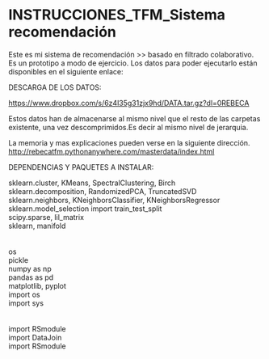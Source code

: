 # INSTRUCCIONES_TFM_Sistema recomendación

Este es mi sistema de recomendación >> basado en filtrado colaborativo. Es un prototipo a modo de ejercicio.
Los datos para poder ejecutarlo están disponibles en el siguiente enlace:

DESCARGA DE LOS DATOS:

https://www.dropbox.com/s/6z4l35g31zjx9hd/DATA.tar.gz?dl=0REBECA

Estos datos han de almacenarse al mismo nivel que el resto de las carpetas existente, una vez descomprimidos.Es decir al mismo nivel de jerarquia.


La memoria y mas explicaciones pueden verse en la siguiente dirección.
http://rebecatfm.pythonanywhere.com/masterdata/index.html


DEPENDENCIAS Y PAQUETES A INSTALAR:

sklearn.cluster, KMeans, SpectralClustering, Birch <br>
sklearn.decomposition, RandomizedPCA, TruncatedSVD<br>
sklearn.neighbors, KNeighborsClassifier, KNeighborsRegressor<br>
sklearn.model_selection import train_test_split<br>
scipy.sparse, lil_matrix<br>
sklearn, manifold<br>
<br><br>
os<br>
pickle<br>
numpy as np<br>
pandas as pd<br>
matplotlib, pyplot<br>
import os<br>
import sys<br>
<br><br>
import RSmodule<br>
import DataJoin<br>
import RSmodule<br>



